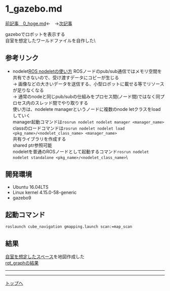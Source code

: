 # 1_gazebo.md

[前記事　0_hoge.md](0_hoge.md)←　→[次記事](2_gmapping.md)

gazeboでロボットを表示する\
自室を想定したワールドファイルを自作した\

## 参考リンク

* nodelet[ROS nodeletの使い方](http://cryborg.hatenablog.com/entry/2016/09/19/154712)
    ROSノードのpub/sub通信ではメモリ空間を共有できないので、受け渡すデータにコピーが生じる\
    -> 画像などの大きいデータを送信する、小型ロボットに載せる等でリソースが足りなくなる\
    -> 通常のnodeと同じpub/subの仕組みをプロセス間(ノード間)ではなく同プロセス内のスレッド間でやり取りする\
    使い方は、nodelete managerというノードに複数のnode letクラスをloadしていく\
    manager起動コマンドは```rosrun nodelet nodelet manager <manager_name>```\
    classのロードコマンドは```rosrun nodelet nodelet load <pkg_name>/<nodelet_class_name> <manager_name>```\
    共有ライブラリを作成する\
    shared ptr参照可能\
    nodeletを普通のROSノードとして起動するコマンド```rosrun nodelet nodelet standalone <pkg_name>/<nodelet_class_name>```\

## 開発環境

* Ubuntu 16.04LTS
* Linux kernel 4.15.0-58-generic
* gazebo9

## 起動コマンド

```
roslaunch cube_navigation gmapping.launch scan:=map_scan
```

## 結果

[自室を想定したスペース](images/airi_room.pgm)を地図作成した\
[rqt_graphの結果](images/cube_gmapping_rqt_graph.png)



---
---

[トップへ](#本日やったこと)

<!--
```
プログラムを書く
```
-->